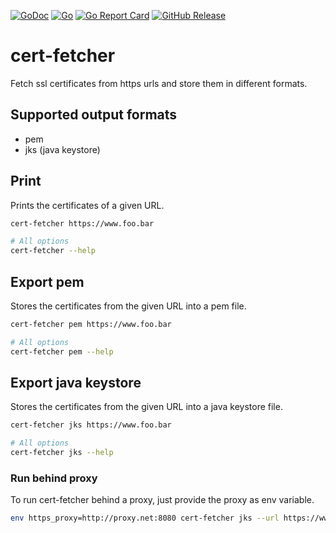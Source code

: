 [![GoDoc](https://godoc.org/github.com/bakito/cert-fetcher?status.svg)](http://godoc.org/github.com/bakito/cert-fetcher)
[![Go](https://github.com/bakito/cert-fetcher/actions/workflows/go.yml/badge.svg)](https://github.com/bakito/cert-fetcher/actions/workflows/go.yml)
[![Go Report Card](https://goreportcard.com/badge/github.com/bakito/cert-fetcher)](https://goreportcard.com/report/github.com/bakito/cert-fetcher)
[![GitHub Release](https://img.shields.io/github/release/bakito/cert-fetcher.svg?style=flat)](https://github.com/bakito/cert-fetcher/releases)

# cert-fetcher

Fetch ssl certificates from https urls and store them in different formats.

## Supported output formats

- pem
- jks (java keystore)

## Print

Prints the certificates of a given URL.

```bash
cert-fetcher https://www.foo.bar

# All options
cert-fetcher --help
```

## Export pem

Stores the certificates from the given URL into a pem file.

```bash
cert-fetcher pem https://www.foo.bar

# All options
cert-fetcher pem --help
```

## Export java keystore

Stores the certificates from the given URL into a java keystore file.

```bash
cert-fetcher jks https://www.foo.bar

# All options
cert-fetcher jks --help
```

### Run behind proxy

To run cert-fetcher behind a proxy, just provide the proxy as env variable.

```bash
env https_proxy=http://proxy.net:8080 cert-fetcher jks --url https://www.foo.bar
```
